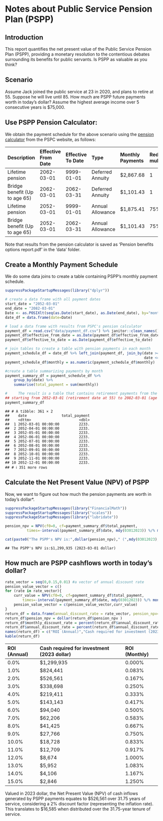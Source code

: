 Notes about Public Service Pension Plan (PSPP)
================

## Introduction

This report quantifies the net present value of the Public Service
Pension Plan (PSPP), providing a monetary resolution to the contentious
debates surrounding its benefits for public servants. Is PSPP as
valuable as you think?

## Scenario

Assume Jack joined the public service at 23 in 2020, and plans to retire
at 55. Suppose he will live until 85. How much are PSPP future payments
worth in today’s dollar? Assume the highest average income over 5
consecutive years is \$75,000.

## Use PSPP Pension Calculator:

We obtain the payment schedule for the above scenario using the [pension
calculator](http://apppen-penapp.tpsgc-pwgsc.gc.ca/penavg-penben_prod/cpr-pbc/accueil-welcome/prep.action)
from the PSPC website, as follows:

| Description                   | Effective From Date | Effective To Date | Type             | Monthly Payments | Reduction multiplier | Monthly Reduced Payments |
|:------------------------------|:--------------------|:------------------|:-----------------|:-----------------|:---------------------|-------------------------:|
| Lifetime pension              | 2062-03-01          | 9999-01-01        | Deferred Annuity | \$2,867.68       | 1                    |                  2867.68 |
| Bridge benefit (Up to age 65) | 2062-03-01          | 2062-03-31        | Deferred Annuity | \$1,101.43       | 1                    |                  1101.43 |
| Lifetime pension              | 2052-03-01          | 9999-01-01        | Annual Allowance | \$1,875.41       | 75%                  |                  1406.56 |
| Bridge benefit (Up to age 65) | 2052-03-01          | 2062-03-31        | Annual Allowance | \$1,101.43       | 75%                  |                   826.07 |

Note that results from the pension calculator is saved as ‘Pension
benefits options report.pdf’ in the ‘data’ folder.

## Create a Monthly Payment Schedule

We do some data joins to create a table containing PSPP’s monthly
payment schedule.

``` r
suppressPackageStartupMessages(library("dplyr"))

# create a data frame with all payment dates
start_date = "2052-03-01"
end_date = "2082-03-01"
Date <- as.POSIXlt(seq(as.Date(start_date), as.Date(end_date), by="month"))
date_df = data.frame(date=Date)

# load a data frame with results from PSPC's pension calculator
payment_df = read.csv("data/payment_df.csv") %>% janitor::clean_names() 
payment_df$effective_from_date = as.Date(payment_df$effective_from_date)
payment_df$effective_to_date = as.Date(payment_df$effective_to_date)

# join tables to create a table with pension payments in each month
payment_schedule_df = date_df %>% left_join(payment_df, join_by(date >= effective_from_date , 
                                                                date <= effective_to_date))  
payment_schedule_df$monthly = as.numeric(payment_schedule_df$monthly)

#create a table summarizing payments by month
payment_summary_df = payment_schedule_df %>% 
    group_by(date) %>% 
    summarise(total_payment = sum(monthly))

#     The result is a table that contains retirement payments from the PSPP,
## starting from 2052-03-01 (retirement date at 55) to 2082-03-01 (age 85): 
payment_summary_df 
```

    ## # A tibble: 361 × 2
    ##    date                total_payment
    ##    <dttm>                      <dbl>
    ##  1 2052-03-01 00:00:00         2233.
    ##  2 2052-04-01 00:00:00         2233.
    ##  3 2052-05-01 00:00:00         2233.
    ##  4 2052-06-01 00:00:00         2233.
    ##  5 2052-07-01 00:00:00         2233.
    ##  6 2052-08-01 00:00:00         2233.
    ##  7 2052-09-01 00:00:00         2233.
    ##  8 2052-10-01 00:00:00         2233.
    ##  9 2052-11-01 00:00:00         2233.
    ## 10 2052-12-01 00:00:00         2233.
    ## # ℹ 351 more rows

## Calculate the Net Present Value (NPV) of PSPP

Now, we want to figure out how much the pension payments are worth in
today’s dollar\*.

``` r
suppressPackageStartupMessages(library("FinancialMath"))
suppressPackageStartupMessages(library("scales"))
suppressPackageStartupMessages(library("lubridate"))

pension_npv = NPV(cf0=0, cf=payment_summary_df$total_payment, 
          times=-interval(payment_summary_df$date, mdy(03012023)) %/% months(1), i=0)

cat(paste0("The PSPP's NPV is:",dollar(pension_npv)," (",mdy(03012023)," dollar)"))
```

    ## The PSPP's NPV is:$1,299,935 (2023-03-01 dollar)

## How much are PSPP cashflows worth in today’s dollar?

``` r
rate_vector = seq(0,0.15,0.01) #a vector of annual discount rate
pension_value_vector = c()
for (rate in rate_vector){
    curr_value = NPV(cf0=0, cf=payment_summary_df$total_payment, 
        times=-interval(payment_summary_df$date, mdy(03012023)) %/% months(1), i=rate/12)
    pension_value_vector = c(pension_value_vector,curr_value)
}
return_df = data.frame(annual_discount_rate = rate_vector, pension_npv=pension_value_vector)
return_df$pension_npv = dollar(return_df$pension_npv )
return_df$monthly_discount_rate = percent(return_df$annual_discount_rate/12)
return_df$annual_discount_rate = percent(return_df$annual_discount_rate)
names(return_df) = c("ROI (Annual)","Cash required for investment (2023 dollar)","ROI (Monthly)")
kable(return_df)
```

| ROI (Annual) | Cash required for investment (2023 dollar) | ROI (Monthly) |
|:-------------|:-------------------------------------------|:--------------|
| 0.0%         | \$1,299,935                                | 0.000%        |
| 1.0%         | \$824,441                                  | 0.083%        |
| 2.0%         | \$526,561                                  | 0.167%        |
| 3.0%         | \$338,698                                  | 0.250%        |
| 4.0%         | \$219,411                                  | 0.333%        |
| 5.0%         | \$143,143                                  | 0.417%        |
| 6.0%         | \$94,040                                   | 0.500%        |
| 7.0%         | \$62,206                                   | 0.583%        |
| 8.0%         | \$41,425                                   | 0.667%        |
| 9.0%         | \$27,766                                   | 0.750%        |
| 10.0%        | \$18,728                                   | 0.833%        |
| 11.0%        | \$12,709                                   | 0.917%        |
| 12.0%        | \$8,674                                    | 1.000%        |
| 13.0%        | \$5,952                                    | 1.083%        |
| 14.0%        | \$4,106                                    | 1.167%        |
| 15.0%        | \$2,846                                    | 1.250%        |

Valued in 2023 dollar, the Net Present Value (NPV) of cash inflows
generated by PSPP payments equates to \$526,561 over 31.75 years of
service, considering a 2% discount factor (representing the inflation
rate). This translates to \$16,585 when distributed over the 31.75-year
tenure of service.

